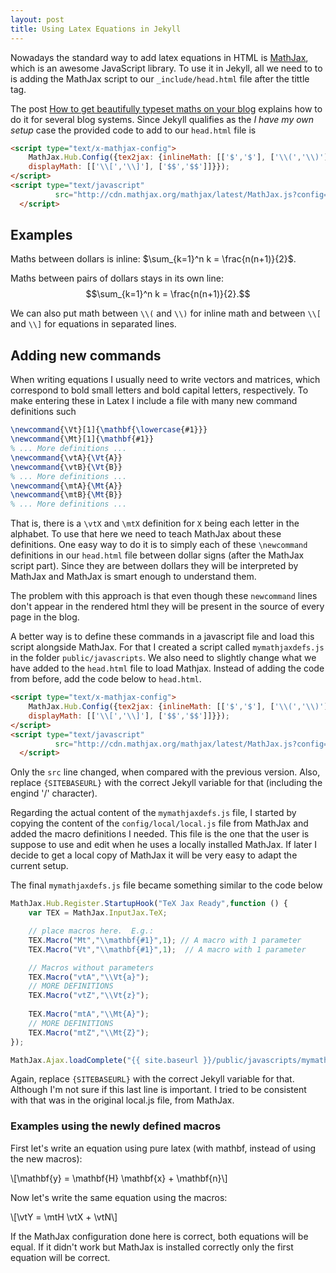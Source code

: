 ```yaml
---
layout: post
title: Using Latex Equations in Jekyll
---
```


Nowadays the standard way to add latex equations in HTML is
[MathJax](http://www.mathjax.org/), which is an awesome JavaScript
library. To use it in Jekyll, all we need to to is adding the MathJax script
to our `_include/head.html` file after the tittle tag.

The post
[How to get beautifully typeset maths on your blog](http://checkmyworking.com/2012/01/how-to-get-beautifully-typeset-maths-on-your-blog/)
explains how to do it for several blog systems. Since Jekyll qualifies as
the *I have my own setup* case the provided code to add to our `head.html`
file is

```html
<script type="text/x-mathjax-config">
    MathJax.Hub.Config({tex2jax: {inlineMath: [['$','$'], ['\\(','\\)']],
    displayMath: [['\\[','\\]'], ['$$','$$']]}});
</script>
<script type="text/javascript"
          src="http://cdn.mathjax.org/mathjax/latest/MathJax.js?config=TeX-AMS-MML_HTMLorMML">
  </script>
```
  
## Examples ##

Maths between dollars is inline: $\sum_{k=1}^n k = \frac{n(n+1)}{2}$.

Maths between pairs of dollars stays in its own line: $$\sum_{k=1}^n k =
\frac{n(n+1)}{2}.$$

We can also put math between `\\(` and `\\)` for inline math and between
`\\[` and `\\]` for equations in separated lines.


## Adding new commands ##

When writing equations I usually need to write vectors and matrices, which
correspond to bold small letters and bold capital letters, respectively. To
make entering these in Latex I include a file with many new command
definitions such

```latex
\newcommand{\Vt}[1]{\mathbf{\lowercase{#1}}}
\newcommand{\Mt}[1]{\mathbf{#1}}
% ... More definitions ...
\newcommand{\vtA}{\Vt{A}}
\newcommand{\vtB}{\Vt{B}}
% ... More definitions ...
\newcommand{\mtA}{\Mt{A}}
\newcommand{\mtB}{\Mt{B}}
% ... More definitions ...
```

That is, there is a `\vtX` and `\mtX` definition for `X` being each letter
in the alphabet. To use that here we need to teach MathJax about these
definitions. One easy way to do it is to simply each of these `\newcommand`
definitions in our `head.html` file between dollar signs (after the MathJax
script part). Since they are between dollars they will be interpreted by
MathJax and MathJax is smart enough to understand them.

The problem with this approach is that even though these `newcommand` lines
don't appear in the rendered html they will be present in the source of
every page in the blog.

A better way is to define these commands in a javascript file and load this
script alongside MathJax. For that I created a script called
`mymathjaxdefs.js` in the folder `public/javascripts`.  We also need to
slightly change what we have added to the `head.html` file to load
Mathjax. Instead of adding the code from before, add the code below to
`head.html`.

```html
<script type="text/x-mathjax-config">
    MathJax.Hub.Config({tex2jax: {inlineMath: [['$','$'], ['\\(','\\)']],
    displayMath: [['\\[','\\]'], ['$$','$$']]}});
</script>
<script type="text/javascript"
          src="http://cdn.mathjax.org/mathjax/latest/MathJax.js?config=TeX-AMS-MML_HTMLorMML,{SITEBASEURL}public/javascripts/mymathjaxdefs.js">
  </script>
  ```

Only the `src` line changed, when compared with the previous version. Also,
replace `{SITEBASEURL}` with the correct Jekyll variable for that
(including the engind '/' character).

Regarding the actual content of the `mymathjaxdefs.js` file, I started by
copying the content of the `config/local/local.js` file from MathJax and
added the macro definitions I needed. This file is the one that the user is
suppose to use and edit when he uses a locally installed MathJax. If later
I decide to get a local copy of MathJax it will be very easy to adapt the
current setup.

The final `mymathjaxdefs.js` file became something similar to the code
below

```js
MathJax.Hub.Register.StartupHook("TeX Jax Ready",function () {
    var TEX = MathJax.InputJax.TeX;

    // place macros here.  E.g.:
    TEX.Macro("Mt","\\mathbf{#1}",1); // A macro with 1 parameter
    TEX.Macro("Vt","\\mathbf{#1}",1);  // A macro with 1 parameter

    // Macros without parameters
    TEX.Macro("vtA","\\Vt{a}");
    // MORE DEFINITIONS
    TEX.Macro("vtZ","\\Vt{z}");
    
    TEX.Macro("mtA","\\Mt{A}");
    // MORE DEFINITIONS
    TEX.Macro("mtZ","\\Mt{Z}");
});

MathJax.Ajax.loadComplete("{{ site.baseurl }}/public/javascripts/mymathjaxdefs.js");
```

Again, replace `{SITEBASEURL}` with the correct Jekyll variable for
that. Although I'm not sure if this last line is important. I tried to be
consistent with that was in the original local.js file, from MathJax.

### Examples using the newly defined macros ###

First let's write an equation using pure latex (with mathbf, instead of
using the new macros):

\\[\mathbf{y} = \mathbf{H} \mathbf{x} + \mathbf{n}\\]

Now let's write the same equation using the macros:

\\[\vtY = \mtH \vtX + \vtN\\]

If the MathJax configuration done here is correct, both equations will be
equal. If it didn't work but MathJax is installed correctly only the first
equation will be correct.

